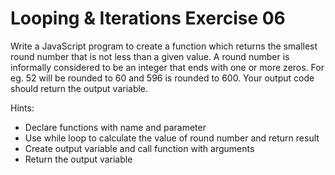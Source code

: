 # Looping & Iterations Exercise 06

 Write a JavaScript program to create a function which returns the smallest
  round number that is not less than a given value. A round number is informally
   considered to be an integer that ends with one or more zeros. For eg. 52 will be 
   rounded to 60 and 596 is rounded to 600. Your output code should return the output variable.

Hints:

- Declare functions with name and parameter
- Use while loop to calculate the value of round number and return result
- Create output variable and call function with arguments
- Return the output variable
